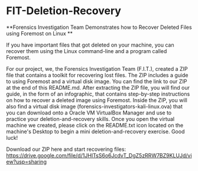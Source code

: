 # FIT-Deletion-Recovery
**Forensics Investigation Team Demonstrates how to Recover Deleted Files using Foremost on Linux
**

If you have important files that got deleted on your machine, you can recover them using the Linux command-line and a program called Foremost. 

For our project, we, the Forensics Investigation Team (F.I.T.), created a ZIP file that contains a toolkit for recovering lost files. The ZIP includes a guide to using Foremost and a virtual disk image. You can find the link to our ZIP at the end of this README.md. After extracting the ZIP file, you will find our guide, in the form of an infographic, that contains step-by-step instructions on how to recover a deleted image using Foremost. Inside the ZIP, you will also find a virtual disk image (forensics-investigators-kali-linux.ova) that you can download onto a Oracle VM VirtualBox Manager and use to practice your deletion-and-recovery skills. Once you open the virtual machine we created, please click on the README.txt icon located on the machine's Desktop to begin a mini deletion-and-recovery exercise. Good luck!

Download our ZIP here and start recovering files:
https://drive.google.com/file/d/1JHITsS6o6JcdvT_DgZ5zRRW7BZ9KLUJd/view?usp=sharing
